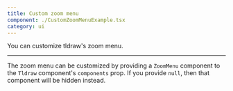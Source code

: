 ```yaml
---
title: Custom zoom menu
component: ./CustomZoomMenuExample.tsx
category: ui
---
```


You can customize tldraw's zoom menu.

---

The zoom menu can be customized by providing a `ZoomMenu` component to the `Tldraw` component's `components` prop. If you provide `null`, then that component will be hidden instead.
